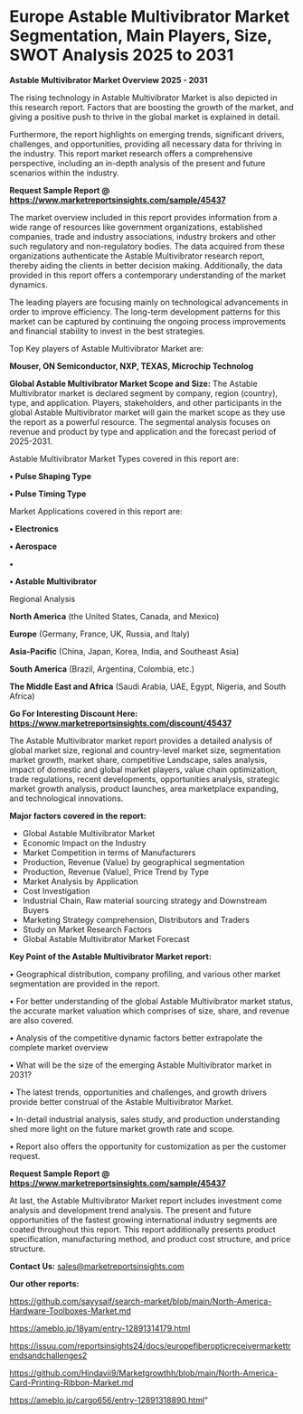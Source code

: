# Europe Astable Multivibrator Market Segmentation, Main Players, Size, SWOT Analysis 2025 to 2031

<Strong> Astable Multivibrator Market Overview 2025 - 2031</strong>

The rising technology in Astable Multivibrator Market is also depicted in this research report. Factors that are boosting the growth of the market, and giving a positive push to thrive in the global market is explained in detail.

Furthermore, the report highlights on emerging trends, significant drivers, challenges, and opportunities, providing all necessary data for thriving in the industry. This report market research offers a comprehensive perspective, including an in-depth analysis of the present and future scenarios within the industry.

<strong>Request Sample Report @ <a href=https://www.marketreportsinsights.com/sample/45437>https://www.marketreportsinsights.com/sample/45437</a></strong>

The market overview included in this report provides information from a wide range of resources like government organizations, established companies, trade and industry associations, industry brokers and other such regulatory and non-regulatory bodies. The data acquired from these organizations authenticate the Astable Multivibrator research report, thereby aiding the clients in better decision making. Additionally, the data provided in this report offers a contemporary understanding of the market dynamics.

The leading players are focusing mainly on technological advancements in order to improve efficiency. The long-term development patterns for this market can be captured by continuing the ongoing process improvements and financial stability to invest in the best strategies.

Top Key players of Astable Multivibrator Market are:

<strong>Mouser, ON Semiconductor, NXP, TEXAS, Microchip Technolog</strong>

<strong><b>Global Astable Multivibrator Market Scope and Size:</b></strong>
The Astable Multivibrator market is declared segment by company, region (country), type, and application. Players, stakeholders, and other participants in the global Astable Multivibrator market will gain the market scope as they use the report as a powerful resource. The segmental analysis focuses on revenue and product by type and application and the forecast period of 2025-2031.

Astable Multivibrator Market Types covered in this report are:

<strong>•  Pulse Shaping Type

•  Pulse Timing Type</strong>

Market Applications covered in this report are:

<strong>•  Electronics

•  Aerospace

•  

•  Astable Multivibrator</strong> 

Regional Analysis

<strong>North America</strong> (the United States, Canada, and Mexico)

<strong>Europe</strong> (Germany, France, UK, Russia, and Italy)

<strong>Asia-Pacific</strong> (China, Japan, Korea, India, and Southeast Asia)

<strong>South America</strong> (Brazil, Argentina, Colombia, etc.)

<strong>The Middle East and Africa</strong> (Saudi Arabia, UAE, Egypt, Nigeria, and South Africa)

<strong>Go For Interesting Discount Here: <a href=https://www.marketreportsinsights.com/discount/45437>https://www.marketreportsinsights.com/discount/45437</a></strong>

The Astable Multivibrator market report provides a detailed analysis of global market size, regional and country-level market size, segmentation market growth, market share, competitive Landscape, sales analysis, impact of domestic and global market players, value chain optimization, trade regulations, recent developments, opportunities analysis, strategic market growth analysis, product launches, area marketplace expanding, and technological innovations.

<strong><b>Major factors covered in the report:</b></strong>
<ul>
  <li>Global Astable Multivibrator Market </li>
  <li>Economic Impact on the Industry</li>
  <li>Market Competition in terms of Manufacturers</li>
  <li>Production, Revenue (Value) by geographical segmentation</li>
  <li>Production, Revenue (Value), Price Trend by Type</li>
  <li>Market Analysis by Application</li>
  <li>Cost Investigation</li>
  <li>Industrial Chain, Raw material sourcing strategy and Downstream Buyers</li>
  <li>Marketing Strategy comprehension, Distributors and Traders</li>
  <li>Study on Market Research Factors</li>
  <li>Global Astable Multivibrator Market Forecast</li>
</ul>

<strong><b>Key Point of the Astable Multivibrator Market report:</b></strong>

• Geographical distribution, company profiling, and various other market segmentation are provided in the report.

• For better understanding of the global Astable Multivibrator market status, the accurate market valuation which comprises of size, share, and revenue are also covered.

• Analysis of the competitive dynamic factors better extrapolate the complete market overview

• What will be the size of the emerging Astable Multivibrator market in 2031?

• The latest trends, opportunities and challenges, and growth drivers provide better construal of the Astable Multivibrator Market.

• In-detail industrial analysis, sales study, and production understanding shed more light on the future market growth rate and scope.

• Report also offers the opportunity for customization as per the customer request.

<strong>Request Sample Report @ <a href=https://www.marketreportsinsights.com/sample/45437>https://www.marketreportsinsights.com/sample/45437</a></strong>

At last, the Astable Multivibrator Market report includes investment come analysis and development trend analysis. The present and future opportunities of the fastest growing international industry segments are coated throughout this report. This report additionally presents product specification, manufacturing method, and product cost structure, and price structure.

<strong>Contact Us:</strong>
sales@marketreportsinsights.com

<strong>Our other reports:</strong>

<a href=https://github.com/sayysaif/search-market/blob/main/North-America-Hardware-Toolboxes-Market.md>https://github.com/sayysaif/search-market/blob/main/North-America-Hardware-Toolboxes-Market.md</a>

<a href=https://ameblo.jp/18yam/entry-12891314179.html>https://ameblo.jp/18yam/entry-12891314179.html</a>

<a href=https://issuu.com/reportsinsights24/docs/europefiberopticreceivermarkettrendsandchallenges2>https://issuu.com/reportsinsights24/docs/europefiberopticreceivermarkettrendsandchallenges2</a>

<a href=https://github.com/Hindavii9/Marketgrowthh/blob/main/North-America-Card-Printing-Ribbon-Market.md>https://github.com/Hindavii9/Marketgrowthh/blob/main/North-America-Card-Printing-Ribbon-Market.md</a>

<a href=https://ameblo.jp/cargo656/entry-12891318890.html>https://ameblo.jp/cargo656/entry-12891318890.html</a>"
